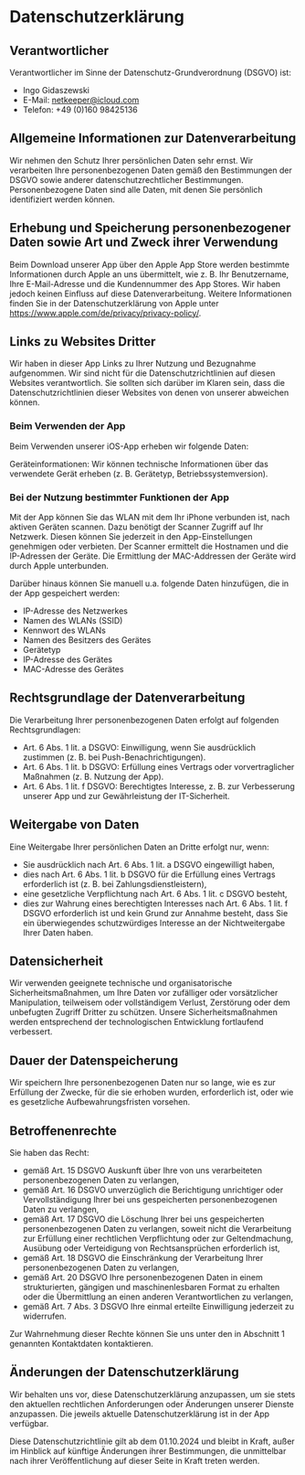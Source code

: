 # Datenschutzerklärung

## Verantwortlicher

Verantwortlicher im Sinne der Datenschutz-Grundverordnung (DSGVO) ist:

- Ingo Gidaszewski
- E-Mail: netkeeper@icloud.com
- Telefon: +49 (0)160 98425136

## Allgemeine Informationen zur Datenverarbeitung

Wir nehmen den Schutz Ihrer persönlichen Daten sehr ernst. Wir verarbeiten Ihre personenbezogenen Daten gemäß den Bestimmungen der DSGVO sowie anderer datenschutzrechtlicher Bestimmungen. Personenbezogene Daten sind alle Daten, mit denen Sie persönlich identifiziert werden können.


## Erhebung und Speicherung personenbezogener Daten sowie Art und Zweck ihrer Verwendung

Beim Download unserer App über den Apple App Store werden bestimmte Informationen durch Apple an uns übermittelt, wie z. B. Ihr Benutzername, Ihre E-Mail-Adresse und die Kundennummer des App Stores. Wir haben jedoch keinen Einfluss auf diese Datenverarbeitung.
Weitere Informationen finden Sie in der Datenschutzerklärung von Apple unter https://www.apple.com/de/privacy/privacy-policy/.


## Links zu Websites Dritter

Wir haben in dieser App Links zu Ihrer Nutzung und Bezugnahme aufgenommen. Wir sind nicht für die Datenschutzrichtlinien auf diesen Websites verantwortlich. Sie sollten sich darüber im Klaren sein, dass die Datenschutzrichtlinien dieser Websites von denen von unserer abweichen können.


### Beim Verwenden der App

Beim Verwenden unserer iOS-App erheben wir folgende Daten:

Geräteinformationen: Wir können technische Informationen über das verwendete Gerät erheben (z. B. Gerätetyp, Betriebssystemversion).


### Bei der Nutzung bestimmter Funktionen der App

Mit der App können Sie das WLAN mit dem Ihr iPhone verbunden ist, nach aktiven Geräten scannen. Dazu benötigt der Scanner Zugriff auf Ihr Netzwerk. Diesen können Sie jederzeit in den App-Einstellungen genehmigen oder verbieten.
Der Scanner ermittelt die Hostnamen und die IP-Adressen der Geräte. Die Ermittlung der MAC-Addressen der Geräte wird durch Apple unterbunden.

Darüber hinaus können Sie manuell u.a. folgende Daten hinzufügen, die in der App gespeichert werden:
- IP-Adresse des Netzwerkes
- Namen des WLANs (SSID)
- Kennwort des WLANs
- Namen des Besitzers des Gerätes
- Gerätetyp
- IP-Adresse des Gerätes
- MAC-Adresse des Gerätes

## Rechtsgrundlage der Datenverarbeitung

Die Verarbeitung Ihrer personenbezogenen Daten erfolgt auf folgenden Rechtsgrundlagen:

- Art. 6 Abs. 1 lit. a DSGVO: Einwilligung, wenn Sie ausdrücklich zustimmen (z. B. bei Push-Benachrichtigungen).
- Art. 6 Abs. 1 lit. b DSGVO: Erfüllung eines Vertrags oder vorvertraglicher Maßnahmen (z. B. Nutzung der App).
- Art. 6 Abs. 1 lit. f DSGVO: Berechtigtes Interesse, z. B. zur Verbesserung unserer App und zur Gewährleistung der IT-Sicherheit.

## Weitergabe von Daten

Eine Weitergabe Ihrer persönlichen Daten an Dritte erfolgt nur, wenn:

- Sie ausdrücklich nach Art. 6 Abs. 1 lit. a DSGVO eingewilligt haben,
- dies nach Art. 6 Abs. 1 lit. b DSGVO für die Erfüllung eines Vertrags erforderlich ist (z. B. bei Zahlungsdienstleistern),
- eine gesetzliche Verpflichtung nach Art. 6 Abs. 1 lit. c DSGVO besteht,
- dies zur Wahrung eines berechtigten Interesses nach Art. 6 Abs. 1 lit. f DSGVO erforderlich ist und kein Grund zur Annahme besteht, dass Sie ein überwiegendes schutzwürdiges Interesse an der Nichtweitergabe Ihrer Daten haben.


## Datensicherheit

Wir verwenden geeignete technische und organisatorische Sicherheitsmaßnahmen, um Ihre Daten vor zufälliger oder vorsätzlicher Manipulation, teilweisem oder vollständigem Verlust, Zerstörung oder dem unbefugten Zugriff Dritter zu schützen. Unsere Sicherheitsmaßnahmen werden entsprechend der technologischen Entwicklung fortlaufend verbessert.

## Dauer der Datenspeicherung

Wir speichern Ihre personenbezogenen Daten nur so lange, wie es zur Erfüllung der Zwecke, für die sie erhoben wurden, erforderlich ist, oder wie es gesetzliche Aufbewahrungsfristen vorsehen.

## Betroffenenrechte

Sie haben das Recht:

- gemäß Art. 15 DSGVO Auskunft über Ihre von uns verarbeiteten personenbezogenen Daten zu verlangen,
- gemäß Art. 16 DSGVO unverzüglich die Berichtigung unrichtiger oder Vervollständigung Ihrer bei uns gespeicherten personenbezogenen Daten zu verlangen,
- gemäß Art. 17 DSGVO die Löschung Ihrer bei uns gespeicherten personenbezogenen Daten zu verlangen, soweit nicht die Verarbeitung zur Erfüllung einer rechtlichen Verpflichtung oder zur Geltendmachung, Ausübung oder Verteidigung von Rechtsansprüchen erforderlich ist,
- gemäß Art. 18 DSGVO die Einschränkung der Verarbeitung Ihrer personenbezogenen Daten zu verlangen,
- gemäß Art. 20 DSGVO Ihre personenbezogenen Daten in einem strukturierten, gängigen und maschinenlesbaren Format zu erhalten oder die Übermittlung an einen anderen Verantwortlichen zu verlangen,
- gemäß Art. 7 Abs. 3 DSGVO Ihre einmal erteilte Einwilligung jederzeit zu widerrufen.

Zur Wahrnehmung dieser Rechte können Sie uns unter den in Abschnitt 1 genannten Kontaktdaten kontaktieren.

## Änderungen der Datenschutzerklärung

Wir behalten uns vor, diese Datenschutzerklärung anzupassen, um sie stets den aktuellen rechtlichen Anforderungen oder Änderungen unserer Dienste anzupassen. Die jeweils aktuelle Datenschutzerklärung ist in der App verfügbar.

Diese Datenschutzrichtlinie gilt ab dem 01.10.2024 und bleibt in Kraft, außer im Hinblick auf künftige Änderungen ihrer Bestimmungen, die unmittelbar nach ihrer Veröffentlichung auf dieser Seite in Kraft treten werden.
